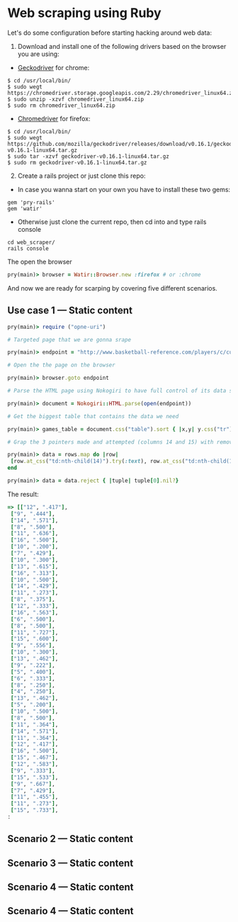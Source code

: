# Web scraping using Ruby 

Let's do some configuration before starting hacking around web data:

1. Download and install one of the following drivers based on the browser you are using:

* [Geckodriver](https://github.com/mozilla/geckodriver/releases) for chrome:  

```
$ cd /usr/local/bin/
$ sudo wegt https://chromedriver.storage.googleapis.com/2.29/chromedriver_linux64.zip
$ sudo unzip -xzvf chromedriver_linux64.zip
$ sudo rm chromedriver_linux64.zip
```

* [Chromedriver](https://chromedriver.storage.googleapis.com/index.html?path=2.29/) for firefox: 

```
$ cd /usr/local/bin/
$ sudo wegt https://github.com/mozilla/geckodriver/releases/download/v0.16.1/geckodriver-v0.16.1-linux64.tar.gz
$ sudo tar -xzvf geckodriver-v0.16.1-linux64.tar.gz
$ sudo rm geckodriver-v0.16.1-linux64.tar.gz
```

2. Create a rails project or just clone this repo:

* In case you wanna start on your own you have to install these two gems:

```
gem 'pry-rails'
gem 'watir'
```

* Otherwise just clone the current repo, then cd into and type rails console 

```linux
cd web_scraper/
rails console
```
The open the browser

```ruby 
pry(main)> browser = Watir::Browser.new :firefox # or :chrome
```

And now we are ready for scarping by covering five different scenarios.

## Use case 1 — Static content

```ruby
pry(main)> require ("opne-uri")

# Targeted page that we are gonna srape 

pry(main)> endpoint = "http://www.basketball-reference.com/players/c/curryst01/gamelog/2016/"

# Open the the page on the browser

pry(main)> browser.goto endpoint

# Parse the HTML page using Nokogiri to have full control of its data structure (string representation of HTML)

pry(main)> document = Nokogiri::HTML.parse(open(endpoint))

# Get the biggest table that contains the data we need 

pry(main)> games_table = document.css("table").sort { |x,y| y.css("tr").count <=> x.css("tr").count }.first

# Grap the 3 pointers made and attempted (columns 14 and 15) with removing null values

pry(main)> data = rows.map do |row|
 [row.at_css("td:nth-child(14)").try(:text), row.at_css("td:nth-child(15)").try(:text)]
end 

pry(main)> data = data.reject { |tuple| tuple[0].nil?}

```
The result:

```ruby
=> [["12", ".417"],
 ["9", ".444"],
 ["14", ".571"],
 ["8", ".500"],
 ["11", ".636"],
 ["16", ".500"],
 ["10", ".200"],
 ["7", ".429"],
 ["10", ".300"],
 ["13", ".615"],
 ["16", ".313"],
 ["10", ".500"],
 ["14", ".429"],
 ["11", ".273"],
 ["8", ".375"],
 ["12", ".333"],
 ["16", ".563"],
 ["6", ".500"],
 ["8", ".500"],
 ["11", ".727"],
 ["15", ".600"],
 ["9", ".556"],
 ["10", ".300"],
 ["13", ".462"],
 ["9", ".222"],
 ["5", ".400"],
 ["6", ".333"],
 ["8", ".250"],
 ["4", ".250"],
 ["13", ".462"],
 ["5", ".200"],
 ["10", ".500"],
 ["8", ".500"],
 ["11", ".364"],
 ["14", ".571"],
 ["11", ".364"],
 ["12", ".417"],
 ["16", ".500"],
 ["15", ".467"],
 ["12", ".583"],
 ["9", ".333"],
 ["15", ".533"],
 ["9", ".667"],
 ["7", ".429"],
 ["11", ".455"],
 ["11", ".273"],
 ["15", ".733"],
:
```


## Scenario 2 — Static content

## Scenario 3 — Static content

## Scenario 4 — Static content

## Scenario 4 — Static content

